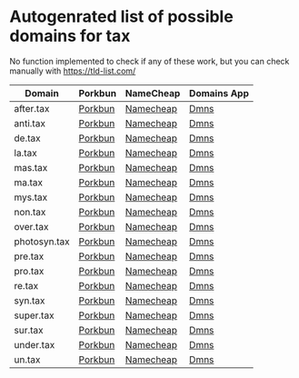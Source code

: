 # Autogenrated list of possible domains for tax

No function implemented to check if any of these work, but you can check manually with https://tld-list.com/

| Domain | Porkbun | NameCheap | Domains App |
|---|---|---|---|
| after.tax | [Porkbun](https://porkbun.com/checkout/search?prb=e814663da1&tlds=&idnLanguage=&search=search&q=after.tax) | [Namecheap](https://www.namecheap.com/domains/registration/results/?domain=after.tax) | [Dmns](https://dmns.app/domains?q=after.tax) |
| anti.tax | [Porkbun](https://porkbun.com/checkout/search?prb=e814663da1&tlds=&idnLanguage=&search=search&q=anti.tax) | [Namecheap](https://www.namecheap.com/domains/registration/results/?domain=anti.tax) | [Dmns](https://dmns.app/domains?q=anti.tax) |
| de.tax | [Porkbun](https://porkbun.com/checkout/search?prb=e814663da1&tlds=&idnLanguage=&search=search&q=de.tax) | [Namecheap](https://www.namecheap.com/domains/registration/results/?domain=de.tax) | [Dmns](https://dmns.app/domains?q=de.tax) |
| la.tax | [Porkbun](https://porkbun.com/checkout/search?prb=e814663da1&tlds=&idnLanguage=&search=search&q=la.tax) | [Namecheap](https://www.namecheap.com/domains/registration/results/?domain=la.tax) | [Dmns](https://dmns.app/domains?q=la.tax) |
| mas.tax | [Porkbun](https://porkbun.com/checkout/search?prb=e814663da1&tlds=&idnLanguage=&search=search&q=mas.tax) | [Namecheap](https://www.namecheap.com/domains/registration/results/?domain=mas.tax) | [Dmns](https://dmns.app/domains?q=mas.tax) |
| ma.tax | [Porkbun](https://porkbun.com/checkout/search?prb=e814663da1&tlds=&idnLanguage=&search=search&q=ma.tax) | [Namecheap](https://www.namecheap.com/domains/registration/results/?domain=ma.tax) | [Dmns](https://dmns.app/domains?q=ma.tax) |
| mys.tax | [Porkbun](https://porkbun.com/checkout/search?prb=e814663da1&tlds=&idnLanguage=&search=search&q=mys.tax) | [Namecheap](https://www.namecheap.com/domains/registration/results/?domain=mys.tax) | [Dmns](https://dmns.app/domains?q=mys.tax) |
| non.tax | [Porkbun](https://porkbun.com/checkout/search?prb=e814663da1&tlds=&idnLanguage=&search=search&q=non.tax) | [Namecheap](https://www.namecheap.com/domains/registration/results/?domain=non.tax) | [Dmns](https://dmns.app/domains?q=non.tax) |
| over.tax | [Porkbun](https://porkbun.com/checkout/search?prb=e814663da1&tlds=&idnLanguage=&search=search&q=over.tax) | [Namecheap](https://www.namecheap.com/domains/registration/results/?domain=over.tax) | [Dmns](https://dmns.app/domains?q=over.tax) |
| photosyn.tax | [Porkbun](https://porkbun.com/checkout/search?prb=e814663da1&tlds=&idnLanguage=&search=search&q=photosyn.tax) | [Namecheap](https://www.namecheap.com/domains/registration/results/?domain=photosyn.tax) | [Dmns](https://dmns.app/domains?q=photosyn.tax) |
| pre.tax | [Porkbun](https://porkbun.com/checkout/search?prb=e814663da1&tlds=&idnLanguage=&search=search&q=pre.tax) | [Namecheap](https://www.namecheap.com/domains/registration/results/?domain=pre.tax) | [Dmns](https://dmns.app/domains?q=pre.tax) |
| pro.tax | [Porkbun](https://porkbun.com/checkout/search?prb=e814663da1&tlds=&idnLanguage=&search=search&q=pro.tax) | [Namecheap](https://www.namecheap.com/domains/registration/results/?domain=pro.tax) | [Dmns](https://dmns.app/domains?q=pro.tax) |
| re.tax | [Porkbun](https://porkbun.com/checkout/search?prb=e814663da1&tlds=&idnLanguage=&search=search&q=re.tax) | [Namecheap](https://www.namecheap.com/domains/registration/results/?domain=re.tax) | [Dmns](https://dmns.app/domains?q=re.tax) |
| syn.tax | [Porkbun](https://porkbun.com/checkout/search?prb=e814663da1&tlds=&idnLanguage=&search=search&q=syn.tax) | [Namecheap](https://www.namecheap.com/domains/registration/results/?domain=syn.tax) | [Dmns](https://dmns.app/domains?q=syn.tax) |
| super.tax | [Porkbun](https://porkbun.com/checkout/search?prb=e814663da1&tlds=&idnLanguage=&search=search&q=super.tax) | [Namecheap](https://www.namecheap.com/domains/registration/results/?domain=super.tax) | [Dmns](https://dmns.app/domains?q=super.tax) |
| sur.tax | [Porkbun](https://porkbun.com/checkout/search?prb=e814663da1&tlds=&idnLanguage=&search=search&q=sur.tax) | [Namecheap](https://www.namecheap.com/domains/registration/results/?domain=sur.tax) | [Dmns](https://dmns.app/domains?q=sur.tax) |
| under.tax | [Porkbun](https://porkbun.com/checkout/search?prb=e814663da1&tlds=&idnLanguage=&search=search&q=under.tax) | [Namecheap](https://www.namecheap.com/domains/registration/results/?domain=under.tax) | [Dmns](https://dmns.app/domains?q=under.tax) |
| un.tax | [Porkbun](https://porkbun.com/checkout/search?prb=e814663da1&tlds=&idnLanguage=&search=search&q=un.tax) | [Namecheap](https://www.namecheap.com/domains/registration/results/?domain=un.tax) | [Dmns](https://dmns.app/domains?q=un.tax) |
